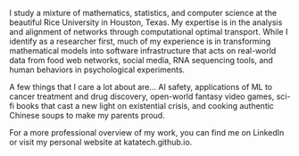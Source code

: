 <!--
**KataTech/KataTech** is a ✨ _special_ ✨ repository because its `README.md` (this file) appears on your GitHub profile.

Here are some ideas to get you started:

- 🔭 I’m currently working on ...
- 🌱 I’m currently learning ...
- 👯 I’m looking to collaborate on ...
- 🤔 I’m looking for help with ...
- 💬 Ask me about ...
- 📫 How to reach me: ...
- 😄 Pronouns: ...
- ⚡ Fun fact: ...
-->

I study a mixture of mathematics, statistics, and computer science at the beautiful Rice University in Houston, Texas. My expertise is in the analysis and alignment of networks through computational optimal transport. While I identify as a researcher first, much of my experience is in transforming mathematical models into software infrastructure that acts on real-world data from food web networks, social media, RNA sequencing tools, and human behaviors in psychological experiments. 

A few things that I care a lot about are... AI safety, applications of ML to cancer treatment and drug discovery, open-world fantasy video games, sci-fi books that cast a new light on existential crisis, and cooking authentic Chinese soups to make my parents proud. 

For a more professional overview of my work, you can find me on LinkedIn or visit my personal website at katatech.github.io. 
